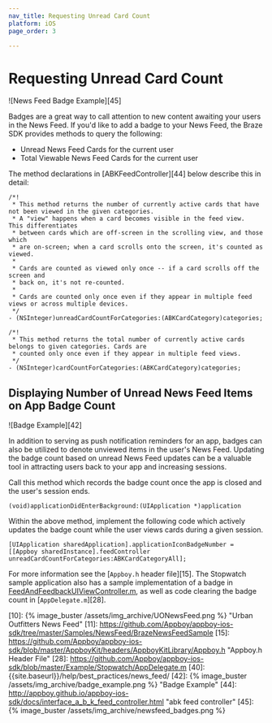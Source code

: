 ```yaml
---
nav_title: Requesting Unread Card Count
platform: iOS
page_order: 3

---
```


# Requesting Unread Card Count

![News Feed Badge Example][45]

Badges are a great way to call attention to new content awaiting your users in the News Feed. If you'd like to add a badge to your News Feed, the Braze SDK provides methods to query the following:

- Unread News Feed Cards for the current user
- Total Viewable News Feed Cards for the current user

The method declarations in [ABKFeedController][44] below describe this in detail:

```objc
/*!
 * This method returns the number of currently active cards that have not been viewed in the given categories.
 * A "view" happens when a card becomes visible in the feed view.  This differentiates
 * between cards which are off-screen in the scrolling view, and those which
 * are on-screen; when a card scrolls onto the screen, it's counted as viewed.
 *
 * Cards are counted as viewed only once -- if a card scrolls off the screen and
 * back on, it's not re-counted.
 *
 * Cards are counted only once even if they appear in multiple feed views or across multiple devices.
 */
- (NSInteger)unreadCardCountForCategories:(ABKCardCategory)categories;

/*!
 * This method returns the total number of currently active cards belongs to given categories. Cards are
 * counted only once even if they appear in multiple feed views.
 */
- (NSInteger)cardCountForCategories:(ABKCardCategory)categories;
```

## Displaying Number of Unread News Feed Items on App Badge Count

![Badge Example][42]

In addition to serving as push notification reminders for an app, badges can also be utilized to denote unviewed items in the user's News Feed. Updating the badge count based on unread News Feed updates can be a valuable tool in attracting users back to your app and increasing sessions.

Call this method which records the badge count once the app is closed and the user's session ends.

```objc
(void)applicationDidEnterBackground:(UIApplication *)application
```

Within the above method, implement the following code which actively updates the badge count while the user views cards during a given session.

```objc
[UIApplication sharedApplication].applicationIconBadgeNumber = [[Appboy sharedInstance].feedController unreadCardCountForCategories:ABKCardCategoryAll];
```

For more information see the [`Appboy.h` header file][15]. The Stopwatch sample application also has a sample implementation of a badge in [FeedAndFeedbackUIViewController.m][4], as well as code clearing the badge count in [`AppDelegate.m`][28].

[1]: {{site.baseurl}}/developer_guide/platform_integration_guides/ios/in-app_messaging/#setting-delegates
[2]: {{site.baseurl}}/developer_guide/platform_integration_guides/ios/in-app_messaging/#customizing-in-app-message-behavior-on-click
[3]: https://github.com/Appboy/appboy-ios-sdk/tree/master/Example/Stopwatch
[4]: https://github.com/Appboy/appboy-ios-sdk/blob/master/Example/Stopwatch/FeedAndFeedbackUIViewController.m
[10]: {% image_buster /assets/img_archive/UONewsFeed.png %} "Urban Outfitters News Feed"
[11]: https://github.com/Appboy/appboy-ios-sdk/tree/master/Samples/NewsFeed/BrazeNewsFeedSample
[15]: https://github.com/Appboy/appboy-ios-sdk/blob/master/AppboyKit/headers/AppboyKitLibrary/Appboy.h "Appboy.h Header File"
[28]: https://github.com/Appboy/appboy-ios-sdk/blob/master/Example/Stopwatch/AppDelegate.m
[40]: {{site.baseurl}}/help/best_practices/news_feed/
[42]: {% image_buster /assets/img_archive/badge_example.png %} "Badge Example"
[44]: http://appboy.github.io/appboy-ios-sdk/docs/interface_a_b_k_feed_controller.html "abk feed controller"
[45]: {% image_buster /assets/img_archive/newsfeed_badges.png %}
